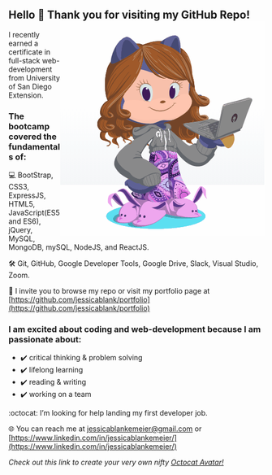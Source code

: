 ## Hello 👋 Thank you for visiting my GitHub Repo! <a><img align="right" src="https://github.com/jessicablank/jessicablank/blob/master/assets/OctoJessPlus.gif?raw=true"></a> 
 
<p> I recently earned a certificate in full-stack web-development from University of San Diego Extension. </p>

### The bootcamp covered the fundamentals of:
:computer: BootStrap, CSS3, ExpressJS, HTML5, JavaScript(ES5 and ES6), jQuery, MySQL, MongoDB, mySQL, NodeJS, and ReactJS.

:hammer_and_wrench: Git, GitHub, Google Developer Tools, Google Drive, Slack, Visual Studio, Zoom.

:notebook_with_decorative_cover: I invite you to browse my repo or visit my portfolio page at [https://github.com/jessicablank/portfolio](https://github.com/jessicablank/portfolio)

### I am excited about coding and web-development because I am passionate about:
- :heavy_check_mark: critical thinking & problem solving
- :heavy_check_mark: lifelong learning
- :heavy_check_mark: reading & writing
- :heavy_check_mark: working on a team

:octocat: I’m looking for help landing my first developer job. 

:globe_with_meridians: You can reach me at [jessicablankemeier@gmail.com](jessicablankemeier@gmail.com) or [https://www.linkedin.com/in/jessicablankemeier/](https://www.linkedin.com/in/jessicablankemeier/)

*Check out this link to create your very own nifty <a>[Octocat Avatar!](https://myoctocat.com/build-your-octocat/)*
